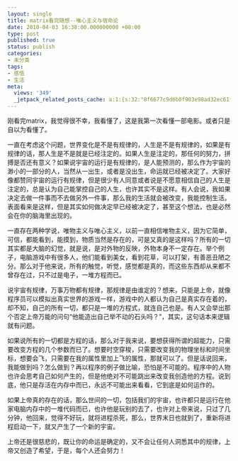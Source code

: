 ```yaml
---
layout: single
title: matrix看完随想--唯心主义与宿命论
date: 2010-04-03 16:38:00.000000000 +08:00
type: post
published: true
status: publish
categories:
- 未分类
tags:
- 感悟
- 生活
meta:
  views: '349'
  _jetpack_related_posts_cache: a:1:{s:32:"8f6677c9d6b0f903e98ad32ec61f8deb";a:2:{s:7:"expires";i:1482636120;s:7:"payload";a:0:{}}}
---
```

<p>刚看完matrix，我觉得很不幸，我看懂了，这是我第一次看懂一部电影。或者只是自以为看懂了。</p>
<p>一直在考虑这个问题，世界变化是不是有规律的，人生是不是有规律的，如果是有规律的话，那人生是不是就是已经注定的。如果人生是注定的，那任何的努力，拼搏是否还有意义？如果说宇宙的运行是有规律的，是人能预测的，那么作为宇宙的渺小的一部分的人，当然从一出生，或者是没出生，命运就已经被决定了。大家好像都赞同宇宙的运行有规律，但是很少有人同意或者说是不愿意相信自己的人生是注定的，总是认为自己能掌控自己的人生，也许其实不是这样。有人会说，我如果决定去做一件事而不去做另外一件事，那么我的生活就会被改变，我能控制生活。表面看来是这样，但是其实如何做决定早已经被决定了，甚至这个想法，也是必然会在你的脑海里出现的。</p>
<p>一直存在两种学说，唯物主义与唯心主义，以前一直相信唯物主义，因为它简单，可信，都能看到，能摸到，物质当然是存在的，可是又真的是这样吗？所有的一切其实都是大脑的幻觉，就是说，是对外物的反映，外物本身不一定存在。举个例子，电脑游戏中有很多人，他们能看到美女，看到花草，可以打架，有善恶丑陋之分。那么对于他来说，所有的触觉，听觉，感觉都是真的，而这些东西却从来都不曾存在过，只不过是电子，一堆方程而已。</p>
<p>说宇宙有规律，万事万物都有规律，那规律是由谁定的？想来，只能是上帝，就像程序员可以模拟出真实世界的游戏一样，游戏中的人都认为自己是真实存在着的，却不知，自己的所有一切，都只是一堆的方程式，就连自己也是。有人又会举出那个否定上帝万能的问句“他能造出自己举不动的石头吗？”，其实，这句话本来逻辑就有问题。</p>
<p>如果说所有的一切都是方程的话，那么对于我来说，要想获得所谓的超能力，只需要改变方程的几个参数而已了。想要时空穿梭，只需要改变我的物理坐标和时间坐标，想要会飞，只需要在我的属性里加上飞的属性，那就可以了。但是话说回来，我能做到吗？怎么做到？再以程序的例子做比喻，恐怕是不可能的。程序中的人物也许会思考自己如何产生的，但是他绝对不可能跳出来改变我创造他的方程。说到底，他只是存活在内存中而已，永远不可能出来看看，它到底是如何运作的。</p>
<p>如果上帝真的存在的话，那么世间的一切，包括我们的宇宙，也许都只是运行在他家电脑内存中的一堆代码而已，也许他是玩别的去了，也许对上帝来说，只过了几分钟，他回来，觉得不好玩，就将进程杀死，那么，世界末日也就到了，重新将进程启动一下，就又产生了一个新的宇宙。</p>
<p>上帝还是很慈悲的，既让你的命运是确定的，又不会让任何人洞悉其中的规律，上帝又创造了希望，于是，每个人还会努力！</p>
